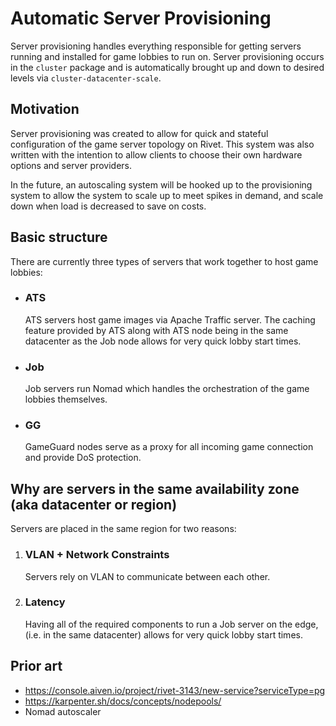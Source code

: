 # Automatic Server Provisioning

Server provisioning handles everything responsible for getting servers running and installed for game lobbies to run on. Server provisioning occurs in the `cluster` package and is automatically brought up and down to desired levels via `cluster-datacenter-scale`.

## Motivation

Server provisioning was created to allow for quick and stateful configuration of the game server topology on Rivet. This system was also written with the intention to allow clients to choose their own hardware options and server providers.

In the future, an autoscaling system will be hooked up to the provisioning system to allow the system to scale up to meet spikes in demand, and scale down when load is decreased to save on costs.

## Basic structure

There are currently three types of servers that work together to host game lobbies:

-   ### ATS

    ATS servers host game images via Apache Traffic server. The caching feature provided by ATS along with ATS node being in the same datacenter as the Job node allows for very quick lobby start times.

-   ### Job

    Job servers run Nomad which handles the orchestration of the game lobbies themselves.

-   ### GG

    GameGuard nodes serve as a proxy for all incoming game connection and provide DoS protection.

## Why are servers in the same availability zone (aka datacenter or region)

Servers are placed in the same region for two reasons:

1. ### VLAN + Network Constraints

    Servers rely on VLAN to communicate between each other.

2. ### Latency

    Having all of the required components to run a Job server on the edge, (i.e. in the same datacenter) allows for very quick lobby start times.

## Prior art

-   https://console.aiven.io/project/rivet-3143/new-service?serviceType=pg
-   https://karpenter.sh/docs/concepts/nodepools/
-   Nomad autoscaler
